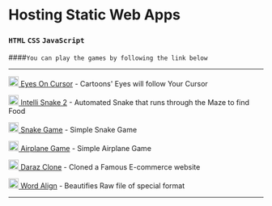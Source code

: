 # Hosting Static Web Apps
### ```HTML``` ```CSS``` ```JavaScript```
####```You can play the games by following the link below```

<hr/>

[<img width="20px" src="https://geetu040.github.io/eyes-on-cursor/imgs/favicon.png"> Eyes On Cursor](https://geetu040.github.io/eyes-on-cursor/) - Cartoons' Eyes will follow Your Cursor

[<img width="20px" src="https://geetu040.github.io/intelli-snake-2/snake.png"> Intelli Snake 2](https://geetu040.github.io/intelli-snake-2/) - Automated Snake that runs through the Maze to find Food

[<img width="20px" src="https://geetu040.github.io/snake/favicon.png"> Snake Game](https://geetu040.github.io/snake/) - Simple Snake Game

[<img width="20px" src="https://geetu040.github.io/airplane/favicon.png"> Airplane Game](https://geetu040.github.io/airplane/) - Simple Airplane Game

[<img width="20px" src="https://geetu040.github.io/daraz-clone/img/logo.png"> Daraz Clone](https://geetu040.github.io/daraz-clone/) - Cloned a Famous E-commerce website

[<img width="20px" src="https://geetu040.github.io/word-align/favicon.png"> Word Align](https://geetu040.github.io/word-align/) - Beautifies Raw file of special format


<hr/>
